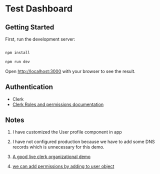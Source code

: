 # Test Dashboard

## Getting Started

First, run the development server:

```bash

npm install

npm run dev

```

Open [http://localhost:3000](http://localhost:3000) with your browser to see the result.

## Authentication

- Clerk
- [Clerk Roles and permissions documentation]('https://clerk.com/docs/organizations/manage-member-roles?utm_source=www.google.com&utm_medium=referral&utm_campaign=none')

## Notes

1. I have customized the User profile component in app

2. I have not configured production because we have to add some DNS records which is unnecessary for this demo.
3. [A good live clerk organizational demo]('https://github.com/clerkinc/organizations-demo') 
4. [we can add permissions by adding to user object]('https://clerk.com/docs/users/user-metadata?utm_source=www.google.com&utm_medium=referral&utm_campaign=none)
